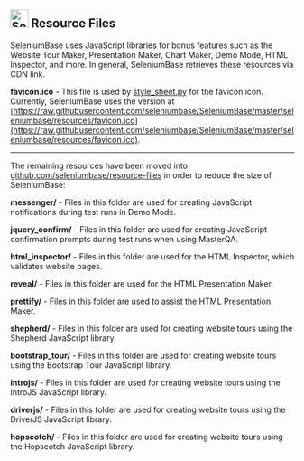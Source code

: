 ## [<img src="https://seleniumbase.io/img/logo6.png" title="SeleniumBase" width="32">](https://github.com/seleniumbase/SeleniumBase/) Resource Files

SeleniumBase uses JavaScript libraries for bonus features such as the Website Tour Maker, Presentation Maker, Chart Maker, Demo Mode, HTML Inspector, and more. In general, SeleniumBase retrieves these resources via CDN link.

**favicon.ico** - This file is used by [style_sheet.py](https://github.com/seleniumbase/SeleniumBase/blob/master/seleniumbase/core/style_sheet.py) for the favicon icon. Currently, SeleniumBase uses the version at [https://raw.githubusercontent.com/seleniumbase/SeleniumBase/master/seleniumbase/resources/favicon.ico](https://raw.githubusercontent.com/seleniumbase/SeleniumBase/master/seleniumbase/resources/favicon.ico).

--------

The remaining resources have been moved into [github.com/seleniumbase/resource-files](https://github.com/seleniumbase/resource-files) in order to reduce the size of SeleniumBase:

**messenger/** - Files in this folder are used for creating JavaScript notifications during test runs in Demo Mode.

**jquery_confirm/** - Files in this folder are used for creating JavaScript confirmation prompts during test runs when using MasterQA.

**html_inspector/** - Files in this folder are used for the HTML Inspector, which validates website pages.

**reveal/** - Files in this folder are used for the HTML Presentation Maker.

**prettify/** - Files in this folder are used to assist the HTML Presentation Maker.

**shepherd/** - Files in this folder are used for creating website tours using the Shepherd JavaScript library.

**bootstrap_tour/** - Files in this folder are used for creating website tours using the Bootstrap Tour JavaScript library.

**introjs/** - Files in this folder are used for creating website tours using the IntroJS JavaScript library.

**driverjs/** - Files in this folder are used for creating website tours using the DriverJS JavaScript library.

**hopscotch/** - Files in this folder are used for creating website tours using the Hopscotch JavaScript library.
